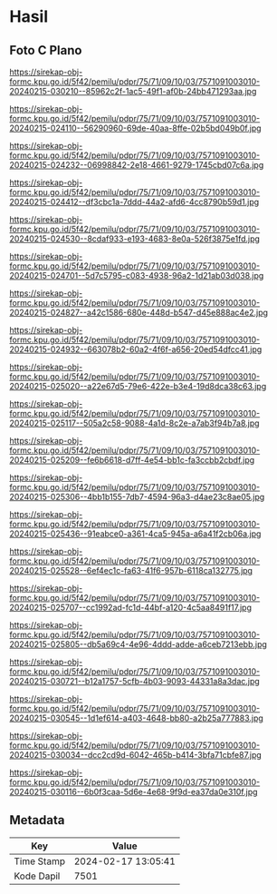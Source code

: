 # Hasil

## Foto C Plano

https://sirekap-obj-formc.kpu.go.id/5f42/pemilu/pdpr/75/71/09/10/03/7571091003010-20240215-030210--85962c2f-1ac5-49f1-af0b-24bb471293aa.jpg

https://sirekap-obj-formc.kpu.go.id/5f42/pemilu/pdpr/75/71/09/10/03/7571091003010-20240215-024110--56290960-69de-40aa-8ffe-02b5bd049b0f.jpg

https://sirekap-obj-formc.kpu.go.id/5f42/pemilu/pdpr/75/71/09/10/03/7571091003010-20240215-024232--06998842-2e18-4661-9279-1745cbd07c6a.jpg

https://sirekap-obj-formc.kpu.go.id/5f42/pemilu/pdpr/75/71/09/10/03/7571091003010-20240215-024412--df3cbc1a-7ddd-44a2-afd6-4cc8790b59d1.jpg

https://sirekap-obj-formc.kpu.go.id/5f42/pemilu/pdpr/75/71/09/10/03/7571091003010-20240215-024530--8cdaf933-e193-4683-8e0a-526f3875e1fd.jpg

https://sirekap-obj-formc.kpu.go.id/5f42/pemilu/pdpr/75/71/09/10/03/7571091003010-20240215-024701--5d7c5795-c083-4938-96a2-1d21ab03d038.jpg

https://sirekap-obj-formc.kpu.go.id/5f42/pemilu/pdpr/75/71/09/10/03/7571091003010-20240215-024827--a42c1586-680e-448d-b547-d45e888ac4e2.jpg

https://sirekap-obj-formc.kpu.go.id/5f42/pemilu/pdpr/75/71/09/10/03/7571091003010-20240215-024932--663078b2-60a2-4f6f-a656-20ed54dfcc41.jpg

https://sirekap-obj-formc.kpu.go.id/5f42/pemilu/pdpr/75/71/09/10/03/7571091003010-20240215-025020--a22e67d5-79e6-422e-b3e4-19d8dca38c63.jpg

https://sirekap-obj-formc.kpu.go.id/5f42/pemilu/pdpr/75/71/09/10/03/7571091003010-20240215-025117--505a2c58-9088-4a1d-8c2e-a7ab3f94b7a8.jpg

https://sirekap-obj-formc.kpu.go.id/5f42/pemilu/pdpr/75/71/09/10/03/7571091003010-20240215-025209--fe6b6618-d7ff-4e54-bb1c-fa3ccbb2cbdf.jpg

https://sirekap-obj-formc.kpu.go.id/5f42/pemilu/pdpr/75/71/09/10/03/7571091003010-20240215-025306--4bb1b155-7db7-4594-96a3-d4ae23c8ae05.jpg

https://sirekap-obj-formc.kpu.go.id/5f42/pemilu/pdpr/75/71/09/10/03/7571091003010-20240215-025436--91eabce0-a361-4ca5-945a-a6a41f2cb06a.jpg

https://sirekap-obj-formc.kpu.go.id/5f42/pemilu/pdpr/75/71/09/10/03/7571091003010-20240215-025528--6ef4ec1c-fa63-41f6-957b-6118ca132775.jpg

https://sirekap-obj-formc.kpu.go.id/5f42/pemilu/pdpr/75/71/09/10/03/7571091003010-20240215-025707--cc1992ad-fc1d-44bf-a120-4c5aa8491f17.jpg

https://sirekap-obj-formc.kpu.go.id/5f42/pemilu/pdpr/75/71/09/10/03/7571091003010-20240215-025805--db5a69c4-4e96-4ddd-adde-a6ceb7213ebb.jpg

https://sirekap-obj-formc.kpu.go.id/5f42/pemilu/pdpr/75/71/09/10/03/7571091003010-20240215-030721--b12a1757-5cfb-4b03-9093-44331a8a3dac.jpg

https://sirekap-obj-formc.kpu.go.id/5f42/pemilu/pdpr/75/71/09/10/03/7571091003010-20240215-030545--1d1ef614-a403-4648-bb80-a2b25a777883.jpg

https://sirekap-obj-formc.kpu.go.id/5f42/pemilu/pdpr/75/71/09/10/03/7571091003010-20240215-030034--dcc2cd9d-6042-465b-b414-3bfa71cbfe87.jpg

https://sirekap-obj-formc.kpu.go.id/5f42/pemilu/pdpr/75/71/09/10/03/7571091003010-20240215-030116--6b0f3caa-5d6e-4e68-9f9d-ea37da0e310f.jpg


## Metadata

| Key        | Value               |
| ---------- | ------------------- |
| Time Stamp | 2024-02-17 13:05:41 |
| Kode Dapil | 7501                |



